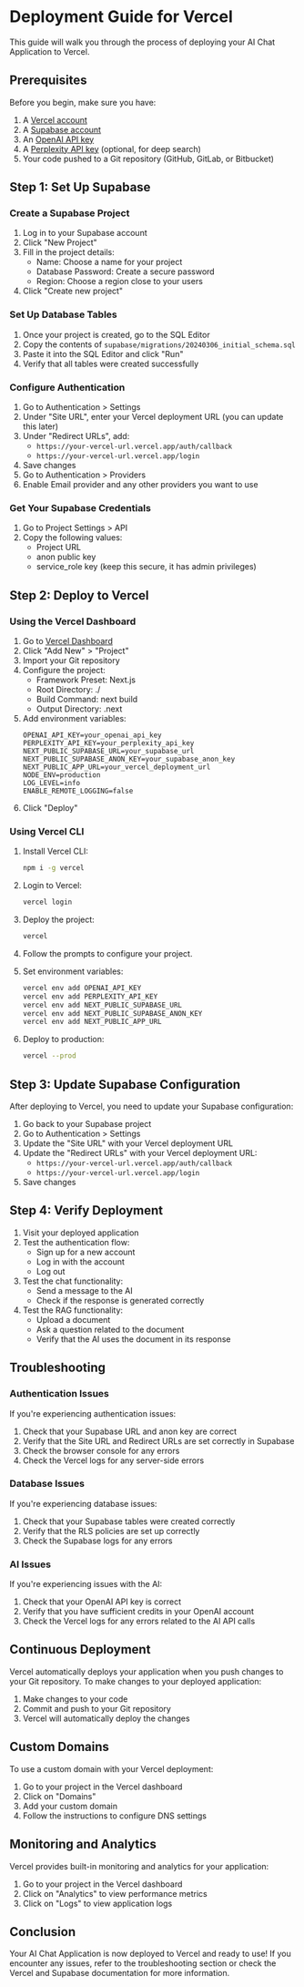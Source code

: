 # Deployment Guide for Vercel

This guide will walk you through the process of deploying your AI Chat Application to Vercel.

## Prerequisites

Before you begin, make sure you have:

1. A [Vercel account](https://vercel.com/signup)
2. A [Supabase account](https://supabase.com/)
3. An [OpenAI API key](https://platform.openai.com/api-keys)
4. A [Perplexity API key](https://www.perplexity.ai/) (optional, for deep search)
5. Your code pushed to a Git repository (GitHub, GitLab, or Bitbucket)

## Step 1: Set Up Supabase

### Create a Supabase Project

1. Log in to your Supabase account
2. Click "New Project"
3. Fill in the project details:
   - Name: Choose a name for your project
   - Database Password: Create a secure password
   - Region: Choose a region close to your users
4. Click "Create new project"

### Set Up Database Tables

1. Once your project is created, go to the SQL Editor
2. Copy the contents of `supabase/migrations/20240306_initial_schema.sql`
3. Paste it into the SQL Editor and click "Run"
4. Verify that all tables were created successfully

### Configure Authentication

1. Go to Authentication > Settings
2. Under "Site URL", enter your Vercel deployment URL (you can update this later)
3. Under "Redirect URLs", add:
   - `https://your-vercel-url.vercel.app/auth/callback`
   - `https://your-vercel-url.vercel.app/login`
4. Save changes
5. Go to Authentication > Providers
6. Enable Email provider and any other providers you want to use

### Get Your Supabase Credentials

1. Go to Project Settings > API
2. Copy the following values:
   - Project URL
   - anon public key
   - service_role key (keep this secure, it has admin privileges)

## Step 2: Deploy to Vercel

### Using the Vercel Dashboard

1. Go to [Vercel Dashboard](https://vercel.com/dashboard)
2. Click "Add New" > "Project"
3. Import your Git repository
4. Configure the project:
   - Framework Preset: Next.js
   - Root Directory: ./
   - Build Command: next build
   - Output Directory: .next
5. Add environment variables:
   ```
   OPENAI_API_KEY=your_openai_api_key
   PERPLEXITY_API_KEY=your_perplexity_api_key
   NEXT_PUBLIC_SUPABASE_URL=your_supabase_url
   NEXT_PUBLIC_SUPABASE_ANON_KEY=your_supabase_anon_key
   NEXT_PUBLIC_APP_URL=your_vercel_deployment_url
   NODE_ENV=production
   LOG_LEVEL=info
   ENABLE_REMOTE_LOGGING=false
   ```
6. Click "Deploy"

### Using Vercel CLI

1. Install Vercel CLI:
   ```bash
   npm i -g vercel
   ```

2. Login to Vercel:
   ```bash
   vercel login
   ```

3. Deploy the project:
   ```bash
   vercel
   ```

4. Follow the prompts to configure your project.

5. Set environment variables:
   ```bash
   vercel env add OPENAI_API_KEY
   vercel env add PERPLEXITY_API_KEY
   vercel env add NEXT_PUBLIC_SUPABASE_URL
   vercel env add NEXT_PUBLIC_SUPABASE_ANON_KEY
   vercel env add NEXT_PUBLIC_APP_URL
   ```

6. Deploy to production:
   ```bash
   vercel --prod
   ```

## Step 3: Update Supabase Configuration

After deploying to Vercel, you need to update your Supabase configuration:

1. Go back to your Supabase project
2. Go to Authentication > Settings
3. Update the "Site URL" with your Vercel deployment URL
4. Update the "Redirect URLs" with your Vercel deployment URL:
   - `https://your-vercel-url.vercel.app/auth/callback`
   - `https://your-vercel-url.vercel.app/login`
5. Save changes

## Step 4: Verify Deployment

1. Visit your deployed application
2. Test the authentication flow:
   - Sign up for a new account
   - Log in with the account
   - Log out
3. Test the chat functionality:
   - Send a message to the AI
   - Check if the response is generated correctly
4. Test the RAG functionality:
   - Upload a document
   - Ask a question related to the document
   - Verify that the AI uses the document in its response

## Troubleshooting

### Authentication Issues

If you're experiencing authentication issues:

1. Check that your Supabase URL and anon key are correct
2. Verify that the Site URL and Redirect URLs are set correctly in Supabase
3. Check the browser console for any errors
4. Check the Vercel logs for any server-side errors

### Database Issues

If you're experiencing database issues:

1. Check that your Supabase tables were created correctly
2. Verify that the RLS policies are set up correctly
3. Check the Supabase logs for any errors

### AI Issues

If you're experiencing issues with the AI:

1. Check that your OpenAI API key is correct
2. Verify that you have sufficient credits in your OpenAI account
3. Check the Vercel logs for any errors related to the AI API calls

## Continuous Deployment

Vercel automatically deploys your application when you push changes to your Git repository. To make changes to your deployed application:

1. Make changes to your code
2. Commit and push to your Git repository
3. Vercel will automatically deploy the changes

## Custom Domains

To use a custom domain with your Vercel deployment:

1. Go to your project in the Vercel dashboard
2. Click on "Domains"
3. Add your custom domain
4. Follow the instructions to configure DNS settings

## Monitoring and Analytics

Vercel provides built-in monitoring and analytics for your application:

1. Go to your project in the Vercel dashboard
2. Click on "Analytics" to view performance metrics
3. Click on "Logs" to view application logs

## Conclusion

Your AI Chat Application is now deployed to Vercel and ready to use! If you encounter any issues, refer to the troubleshooting section or check the Vercel and Supabase documentation for more information. 